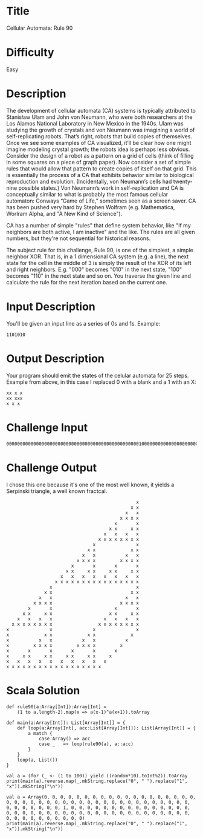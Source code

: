 # Title

Cellular Automata: Rule 90

# Difficulty

Easy

# Description

The development of cellular automata (CA) systems is typically attributed to Stanisław Ulam and John von Neumann, who were both researchers at the Los Alamos National Laboratory in New Mexico in the 1940s. Ulam was studying the growth of crystals and von Neumann was imagining a world of self-replicating robots. That’s right, robots that build copies of themselves. Once we see some examples of CA visualized, it’ll be clear how one might imagine modeling crystal growth; the robots idea is perhaps less obvious. Consider the design of a robot as a pattern on a grid of cells (think of filling in some squares on a piece of graph paper). Now consider a set of simple rules that would allow that pattern to create copies of itself on that grid. This is essentially the process of a CA that exhibits behavior similar to biological reproduction and evolution. (Incidentally, von Neumann’s cells had twenty-nine possible states.) Von Neumann’s work in self-replication and CA is conceptually similar to what is probably the most famous cellular automaton: Conways “Game of Life,” sometimes seen as a screen saver. CA has been pushed very hard by Stephen Wolfram (e.g. Mathematica, Worlram Alpha, and "A New Kind of Science"). 

CA has a number of simple "rules" that define system behavior, like "If my neighbors are both active, I am inactive" and the like. The rules are all given numbers, but they're not sequential for historical reasons. 

The subject rule for this challenge, Rule 90, is one of the simplest, a simple neighbor XOR. That is, in a 1 dimensional CA system (e.g. a line), the next state for the cell in the middle of 3 is simply the result of the XOR of its left and right neighbors. E.g. "000" becomes "010" in the next state, "100" becomes "110" in the next state and so on. You traverse the given line and calculate the rule for the next iteration based on the current one. 

# Input Description

You'll be given an input line as a series of 0s and 1s. Example:

	1101010

# Output Description

Your program should emit the states of the celular automata for 25 steps. Example from above, in this case I replaced 0 with a blank and a 1 with an X:

	xx x x
	xx xxx 
	x x x
   
# Challenge Input

	00000000000000000000000000000000000000000000000001000000000000000000000000000000000000000000000000

# Challenge Output

I chose this one because it's one of the most well known, it yields a Serpinski triangle, a well known fractcal. 

                                                    x                                                
                                                  x x                                              
                                                x   x                                            
                                              x x x x                                          
                                            x       x                                        
                                          x x     x x                                      
                                        x   x   x   x                                    
                                      x x x x x x x x                                  
                                    x               x                                
                                  x x             x x                              
                                x   x           x   x                            
                              x x x x         x x x x                          
                            x       x       x       x                        
                          x x     x x     x x     x x                      
                        x   x   x   x   x   x   x   x                    
                      x x x x x x x x x x x x x x x x                  
                    x                               x                
                  x x                             x x              
                x   x                           x   x            
              x x x x                         x x x x          
            x       x                       x       x        
          x x     x x                     x x     x x      
        x   x   x   x                   x   x   x   x    
      x x x x x x x x                 x x x x x x x x  
    x               x               x               x
    x             x x             x x             x
    x           x   x           x   x           x
    x         x x x x         x x x x         x
    x       x       x       x       x       x
    x     x x     x x     x x     x x     x
    x   x   x   x   x   x   x   x   x   x
    x x x x x x x x x x x x x x x x x x

# Scala Solution

	def rule90(a:Array[Int]):Array[Int] = 
		(1 to a.length-2).map(x => a(x-1)^a(x+1)).toArray

	def main(a:Array[Int]): List[Array[Int]] = {
		def loop(a:Array[Int], acc:List[Array[Int]]): List[Array[Int]] = {
			a match {
				case Array() => acc
				case _   => loop(rule90(a), a::acc)
			}
		}
		loop(a, List())
	}

	val a = (for (_ <- (1 to 100)) yield ((random*10).toInt%2)).toArray
	print(main(a).reverse.map(_.mkString.replace("0", " ").replace("1", "x")).mkString("\n"))

	val a = Array(0, 0, 0, 0, 0, 0, 0, 0, 0, 0, 0, 0, 0, 0, 0, 0, 0, 0, 0, 0, 0, 0, 0, 0, 0, 0, 0, 0, 0, 0, 0, 0, 0, 0, 0, 0, 0, 0, 0, 0, 0, 0, 0, 0, 0, 0, 0, 0, 0, 1, 0, 0, 0, 0, 0, 0, 0, 0, 0, 0, 0, 0, 0, 0, 0, 0, 0, 0, 0, 0, 0, 0, 0, 0, 0, 0, 0, 0, 0, 0, 0, 0, 0, 0, 0, 0, 0, 0, 0, 0, 0, 0, 0, 0, 0, 0, 0, 0)
	print(main(a).reverse.map(_.mkString.replace("0", " ").replace("1", "x")).mkString("\n"))
